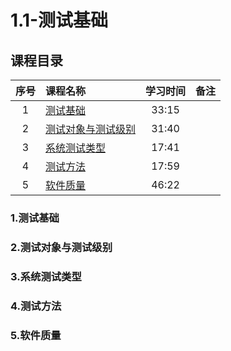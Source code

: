 # 1.1-测试基础

## 课程目录
|  序号  | 课程名称                                     | 学习时间  | 备注   |
| :--: | :--------------------------------------- | :---: | :--- |
|  1   | [测试基础](http://www.maiziedu.com/course/442-5806/) | 33:15 |      |
|  2   | [测试对象与测试级别](http://www.maiziedu.com/course/442-5807/) | 31:40 |      |
|  3   | [系统测试类型](http://www.maiziedu.com/course/442-5808/) | 17:41 |      |
|  4   | [测试方法](http://www.maiziedu.com/course/442-5809/) | 17:59 |      |
|  5   | [软件质量](http://www.maiziedu.com/course/442-6314/) | 46:22 |      |

### 1.测试基础

### 2.测试对象与测试级别

### 3.系统测试类型

### 4.测试方法

### 5.软件质量



